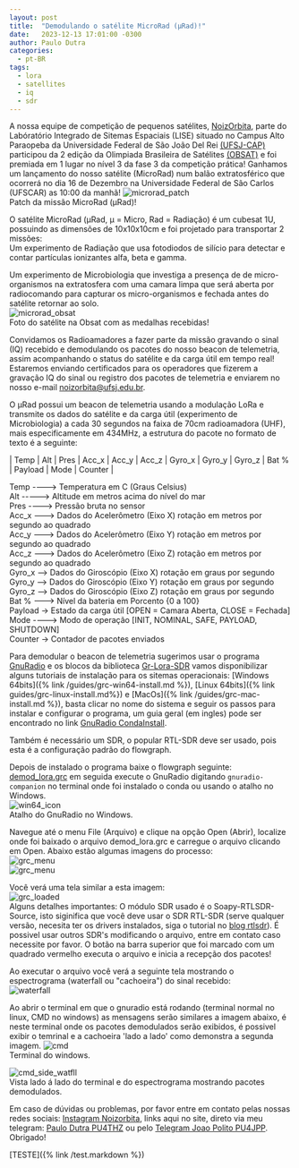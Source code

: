 ```yaml
---
layout: post
title:  "Demodulando o satélite MicroRad (μRad)!"
date:   2023-12-13 17:01:00 -0300
author: Paulo Dutra
categories:
  - pt-BR
tags:
  - lora
  - satellites
  - iq
  - sdr
---
```

A nossa equipe de competição de pequenos satélites, [NoizOrbita](https://www.instagram.com/noizorbita/?hl=en), parte do Labóratório Integrado de Sitemas Espaciais (LISE) situado no Campus Alto Paraopeba da Universidade Federal de São João Del Rei [(UFSJ-CAP)](https://www.ufsj.edu.br/cap/) participou da 2 edição da Olimpiada Brasileira de Satélites [(OBSAT)](https://www.obsat.org.br) e foi premiada em 1 lugar no nível 3 da fase 3 da competição prática! Ganhamos um lançamento do nosso satélite (MicroRad) num balão extratosférico que ocorrerá no dia 16 de Dezembro na Universidade Federal de São Carlos (UFSCAR) as 10:00 da manhã!
![microrad_patch](/assets/img/patch_urad_hd.png)\
Patch da missão MicroRad (μRad)!

O satélite MicroRad (μRad, μ = Micro, Rad = Radiação) é um cubesat 1U, possuindo as dimensões de 10x10x10cm e foi projetado para transportar 2 missões:\
Um experimento de Radiação que usa fotodiodos de silício para detectar e contar partículas ionizantes alfa, beta e gamma.

Um experimento de Microbiologia que investiga a presença de de micro-organismos na extratosfera com uma camara limpa que será aberta por radiocomando para capturar os micro-organismos e fechada antes do satélite retornar ao solo.\
![microrad_obsat](/assets/img/obsat_microrad.jpg)\
Foto do satélite na Obsat com as medalhas recebidas!

Convidamos os Radioamadores a fazer parte da missão gravando o sinal (IQ) recebido e demodulando os pacotes do nosso beacon de telemetria, assim acompanhando o status do satélite e da carga útil em tempo real! Estaremos enviando certificados para os operadores que fizerem a gravação IQ do sinal ou registro dos pacotes de telemetria e enviarem no nosso e-mail [noizorbita@ufsj.edu.br](noizorbita@ufsj.edu.br).

O μRad possui um beacon de telemetria usando a modulação LoRa e transmite os dados do satélite e da carga útil (experimento de Microbiologia)  a cada 30 segundos na faixa de 70cm radioamadora (UHF), mais especificamente em 434MHz, a estrutura do pacote no formato de texto é a seguinte:

| Temp | Alt | Pres | Acc_x | Acc_y | Acc_z | Gyro_x | Gyro_y | Gyro_z | Bat % | Payload | Mode | Counter |

Temp ----> Temperatura em C (Graus Celsius)\
Alt -----> Altitude em metros acima do nível do mar\
Pres ----> Pressão bruta no sensor\
Acc_x ---> Dados do Acelerômetro (Eixo X) rotação em metros por segundo ao quadrado\
Acc_y ---> Dados do Acelerômetro (Eixo Y) rotação em metros por segundo ao quadrado\
Acc_z ---> Dados do Acelerômetro (Eixo Z) rotação em metros por segundo ao quadrado\
Gyro_x --> Dados do Giroscópio (Eixo X) rotação em graus por segundo\
Gyro_y --> Dados do Giroscópio (Eixo Y) rotação em graus por segundo\
Gyro_z --> Dados do Giroscópio (Eixo Z) rotação em graus por segundo \
Bat % ---> Nível da bateria em Porcento {0 a 100} \
Payload -> Estado da carga útil [OPEN = Camara Aberta, CLOSE = Fechada] \
Mode ----> Modo de operação [INIT, NOMINAL, SAFE, PAYLOAD, SHUTDOWN] \
Counter -> Contador de pacotes enviados


Para demodular o beacon de telemetria sugerimos usar o programa [GnuRadio](https://www.gnuradio.org) e os blocos da biblioteca [Gr-Lora-SDR](https://github.com/tapparelj/gr-lora_sdr) vamos disponibilizar alguns tutoriais de instalação para os sitemas operacionais: [Windows 64bits]({% link /guides/grc-win64-install.md %}), [Linux 64bits]({% link guides/grc-linux-install.md%}) e [MacOs]({% link /guides/grc-mac-install.md %}), basta clicar no nome do sistema e seguir os passos para instalar e configurar o programa, um guia geral (em ingles) pode ser encontrado no link [GnuRadio CondaInstall](https://wiki.gnuradio.org/index.php/CondaInstall).

Também é necessário um SDR, o popular RTL-SDR deve ser usado, pois esta é a configuração padrão do flowgraph.

Depois de instalado o programa baixe o flowgraph seguinte: [demod_lora.grc](/assets/code/grc/demod_lora.grc) em seguida execute o GnuRadio digitando ```gnuradio-companion``` no terminal onde foi instalado o conda ou usando o atalho no Windows.\
![win64_icon](/assets/img/grc_icon_win64.png)\
Atalho do GnuRadio no Windows.

Navegue até o menu File (Arquivo) e clique na opção Open (Abrir), localize onde foi baixado o arquivo demod_lora.grc e carregue o arquivo clicando em Open. Abaixo estão algumas imagens do processo:\
![grc_menu](/assets/img/grc_menu_open.png)\
![grc_menu](/assets/img/grc_file_open.png)

Você verá uma tela similar a esta imagem:\
![grc_loaded](/assets/img/grc_loaded.png)\
Alguns detalhes importantes: O módulo SDR usado é o Soapy-RTLSDR-Source, isto siginifica que você deve usar o SDR RTL-SDR (serve qualquer versão, necesita ter os drivers instalados, siga o tutorial no [blog rtlsdr](https://www.rtl-sdr.com/rtl-sdr-quick-start-guide/)). É possivel usar outros SDR's modificando o arquivo, entre em contato caso necessite por favor. O botão na barra superior que foi marcado com um quadrado vermelho executa o arquivo e inicia a recepção dos pacotes!

Ao executar o arquivo você verá a seguinte tela mostrando o espectrograma (waterfall ou "cachoeira") do sinal recebido:\
![waterfall](/assets/img/grc_waterfall.png)

Ao abrir o terminal em que o gnuradio está rodando (terminal normal no linux, CMD no windows) as mensagens serão similares a imagem abaixo, é neste terminal onde os pacotes demodulados serão exibidos, é possivel exibir o temrinal e a cachoeira 'lado a lado' como demonstra a segunda imagem.
![cmd](/assets/img/grc_console.png)\
Terminal do windows.

![cmd_side_watfll](/assets/img/grc_side_console.jpg)\
Vista lado á lado do terminal e do espectrograma mostrando pacotes demodulados.

Em caso de dúvidas ou problemas, por favor entre em contato pelas nossas redes sociais: [Instagram Noizorbita](https://www.instagram.com/noizorbita/?hl=en), links aqui no site, direto via meu telegram: [Paulo Dutra PU4THZ](https://web.telegram.org/k/#@Dutracgi) ou pelo [Telegram Joao Polito PU4JPP](https://web.telegram.org/k/#@jp_polito). Obrigado!

[TESTE]({% link /test.markdown %})